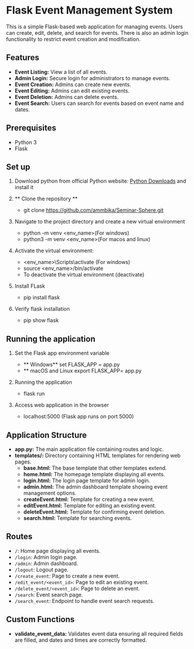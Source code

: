 # Flask Event Management System

This is a simple Flask-based web application for managing events. Users can create, edit, delete, and search for events. There is also an admin login functionality to restrict event creation and modification.

## Features

- **Event Listing:** View a list of all events.
- **Admin Login:** Secure login for administrators to manage events.
- **Event Creation:** Admins can create new events.
- **Event Editing:** Admins can edit existing events.
- **Event Deletion:** Admins can delete events.
- **Event Search:** Users can search for events based on event name and dates.

## Prerequisites

- Python 3
- Flask

## Set up

1. Download python from official Python website: [Python Downloads](https://www.python.org/downloads/) and install it

2. ** Clone the repository **
    - git clone https://github.com/ammbika/Seminar-Sphere.git

3. Navigate to the project directory and create a new virtual environment
    - python -m venv <env_name>(For windows)
    - python3 -m venv <env_name>(For macos and linux)

4. Activate the virtual environment:
    - <env_name>\Scripts\activate (For windows)
    - source <env_name>/bin/activate
    - To deactivate the virtual environment (deactivate)

5. Install FLask
    - pip install flask

6. Verify flask installation
    - pip show flask

## Running the application

1. Set the Flask app environment variable
    - ** Windows**
        set FLASK_APP = app.py
    - ** macOS and Linux
        export FLASK_APP= app.py

2. Running the application
    - flask run

3. Access web application in the browser
    - localhost:5000
    (Flask app runs on port 5000)


## Application Structure

- **app.py:** The main application file containing routes and logic.
- **templates/:** Directory containing HTML templates for rendering web pages.
  - **base.html:** The base template that other templates extend.
  - **home.html:** The homepage template displaying all events.
  - **login.html:** The login page template for admin login.
  - **admin.html:** The admin dashboard template showing event management options.
  - **createEvent.html:** Template for creating a new event.
  - **editEvent.html:** Template for editing an existing event.
  - **deleteEvent.html:** Template for confirming event deletion.
  - **search.html:** Template for searching events.


## Routes

- `/`: Home page displaying all events.
- `/login`: Admin login page.
- `/admin`: Admin dashboard.
- `/logout`: Logout page.
- `/create_event`: Page to create a new event.
- `/edit_event/<event_id>`: Page to edit an existing event.
- `/delete_event/<event_id>`: Page to delete an event.
- `/search`: Event search page.
- `/search_event`: Endpoint to handle event search requests.


## Custom Functions

- **validate_event_data:** Validates event data ensuring all required fields are filled, and dates and times are correctly formatted.


